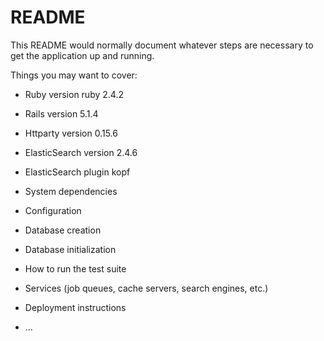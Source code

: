 # README

This README would normally document whatever steps are necessary to get the
application up and running.

Things you may want to cover:

* Ruby version
  ruby 2.4.2

* Rails version
  5.1.4

* Httparty version
  0.15.6

* ElasticSearch version
  2.4.6

* ElasticSearch plugin
  kopf

* System dependencies

* Configuration

* Database creation

* Database initialization

* How to run the test suite

* Services (job queues, cache servers, search engines, etc.)

* Deployment instructions

* ...

